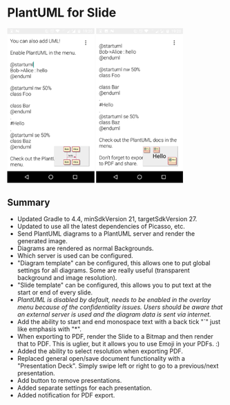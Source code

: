 # PlantUML for Slide

<div>
<img alt="PlantUML Demo 1" src="uml1.png" width="40%" />
<img alt="PlantUML Demo 2" src="uml2.png" width="40%" />
</div>

## Summary

* Updated Gradle to 4.4, minSdkVersion 21, targetSdkVersion 27.
* Updated to use all the latest dependencies of Picasso, etc.
* Send PlantUML diagrams to a PlantUML server and render the generated
  image.
* Diagrams are rendered as normal Backgrounds.
* Which server is used can be configured.
* "Diagram template" can be configured, this allows one to put global
  settings for all diagrams. Some are really useful (transparent
  background and image resolution).
* "Slide template" can be configured, this allows you to put text at
  the start or end of every slide.
* *PlantUML is disabled by default, needs to be enabled in the overlay
  menu because of the confidentiality issues. Users should be aware
  that an external server is used and the diagram data is sent via
  internet.*
* Add the ability to start and end monospace text with a back tick
  "`" just like emphasis with "*".
* When exporting to PDF, render the Slide to a Bitmap and then render
  that to PDF. This is uglier, but it allows you to use Emoji in your
  PDFs. :)
* Added the ability to select resolution when exporting PDF.
* Replaced general open/save document functionality with a
  "Presentation Deck". Simply swipe left or right to go to a
  previous/next presentation. 
* Add button to remove presentations.
* Added separate settings for each presentation.
* Added notification for PDF export.
